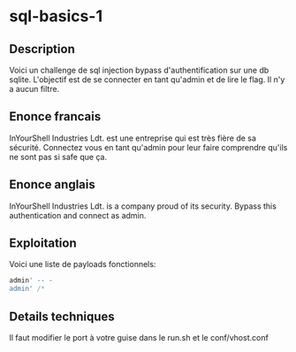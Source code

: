 # sql-basics-1

## Description

Voici un challenge de sql injection bypass d'authentification sur une db sqlite. L'objectif est de se connecter en tant qu'admin et de lire le flag. Il n'y a aucun filtre.

## Enonce francais

InYourShell Industries Ldt. est une entreprise qui est très fière de sa sécurité. Connectez vous en tant qu'admin pour leur faire comprendre qu'ils ne sont pas si safe que ça.

## Enonce anglais

InYourShell Industries Ldt. is a company proud of its security. Bypass this authentication and connect as admin.

## Exploitation

Voici une liste de payloads fonctionnels:
```sql
admin' -- -
admin' /*
```

## Details techniques

Il faut modifier le port à votre guise dans le run.sh et le conf/vhost.conf